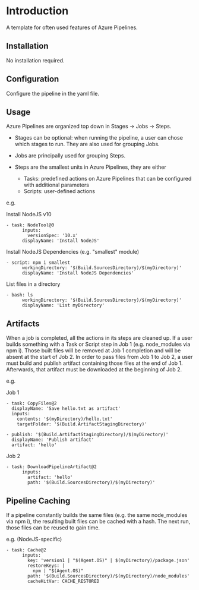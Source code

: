 # Introduction

A template for often used features of Azure Pipelines.

## Installation

No installation required.

## Configuration

Configure the pipeline in the yaml file. 

## Usage

Azure Pipelines are organized top down in Stages -> Jobs -> Steps. 

* Stages can be optional: when running the pipeline, a user can chose which stages to run. They are also used for grouping Jobs.

* Jobs are principally used for grouping Steps. 

* Steps are the smallest units in Azure Pipelines, they are either 
	* Tasks: predefined actions on Azure Pipelines that can be configured with additional parameters
	* Scripts: user-defined actions

e.g.

Install NodeJS v10

```
- task: NodeTool@0
      inputs:
        versionSpec: '10.x'
      displayName: 'Install NodeJS'
```

Install NodeJS Dependencies (e.g. "smallest" module)

```
- script: npm i smallest
      workingDirectory: '$(Build.SourcesDirectory)/$(myDirectory)'
      displayName: 'Install NodeJS Dependencies'
```

List files in a directory

```
- bash: ls
      workingDirectory: '$(Build.SourcesDirectory)/$(myDirectory)'
      displayName: 'List myDirectory'
``` 


## Artifacts

When a job is completed, all the actions in its steps are cleaned up. If a user builds something with a Task or Script step in Job 1 (e.g. node_modules via npm i). Those built files will be removed at Job 1 completion and will be absent at the start of Job 2. In order to pass files from Job 1 to Job 2, a user must build and publish artifact containing those files at the end of Job 1. Afterwards, that artifact must be downloaded at the beginning of Job 2.

e.g. 

Job 1

```
- task: CopyFiles@2
  displayName: 'Save hello.txt as artifact'
  inputs:
    contents: '$(myDirectory)/hello.txt'
    targetFolder: '$(Build.ArtifactStagingDirectory)'

- publish: '$(Build.ArtifactStagingDirectory)/$(myDirectory)'
  displayName: 'Publish artifact'
  artifact: 'hello'
```

Job 2

```
- task: DownloadPipelineArtifact@2
      inputs:
        artifact: 'hello'
        path: '$(Build.SourcesDirectory)/$(myDirectory)'
```

## Pipeline Caching

If a pipeline constantly builds the same files (e.g. the same node_modules via npm i), the resulting built files can be cached with a hash. The next run, those files can be reused to gain time.

e.g. (NodeJS-specific)
```
- task: Cache@2
      inputs:
        key: 'version1 | "$(Agent.OS)" | $(myDirectory)/package.json'
        restoreKeys: |
          npm | "$(Agent.OS)"
        path: '$(Build.SourcesDirectory)/$(myDirectory)/node_modules'
        cacheHitVar: CACHE_RESTORED
```